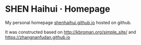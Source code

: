 # SHEN Haihui · Homepage

My personal homepage [shenhaihui.github.io](https://shenhaihui.github.io/) hosted on github.

It was constructed based on http://kbroman.org/simple_site/ and https://zhangnanfudan.github.io

